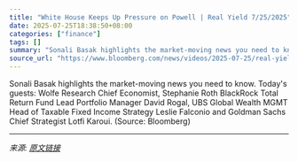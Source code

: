 ```yaml
---
title: "White House Keeps Up Pressure on Powell | Real Yield 7/25/2025"
date: 2025-07-25T18:38:50+08:00
categories: ["finance"]
tags: []
summary: "Sonali Basak highlights the market-moving news you need to know. Today's guests: Wolfe Research Chief Economist, Stephanie Roth BlackRock Total Return Fund Lead Portfolio Manager David Rogal, UBS Glob"
source_url: "https://www.bloomberg.com/news/videos/2025-07-25/real-yield-7-25-2025-video"
---
```


Sonali Basak highlights the market-moving news you need to know. Today's guests: Wolfe Research Chief Economist, Stephanie Roth BlackRock Total Return Fund Lead Portfolio Manager David Rogal, UBS Global Wealth MGMT Head of Taxable Fixed Income Strategy Leslie Falconio and Goldman Sachs Chief Strategist Lotfi Karoui. (Source: Bloomberg)

---

*来源: [原文链接](https://www.bloomberg.com/news/videos/2025-07-25/real-yield-7-25-2025-video)*
